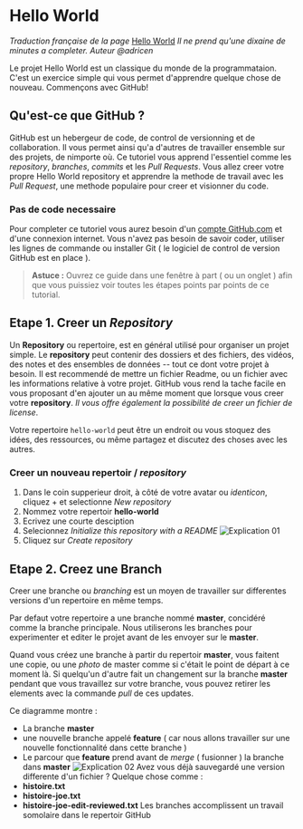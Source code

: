# Hello World

*Traduction française de la page* [Hello World](https://guides.github.com/activities/hello-world/ "version original")
*Il ne prend qu'une dixaine de minutes a completer.*
*Auteur @adricen*

Le projet Hello World est un classique du monde de la programmataion. C'est un exercice simple qui vous permet d'apprendre quelque chose de nouveau. Commençons avec GitHub!

## Qu'est-ce que GitHub ?

GitHub est un hebergeur de code, de control de versionning et de collaboration. Il vous permet ainsi qu'a d'autres de travailler ensemble sur des projets, de nimporte où.
Ce tutoriel vous apprend l'essentiel comme les *repository*, *branches*, *commits* et les *Pull Requests*. Vous allez creer votre propre Hello World repository et apprendre la methode de travail avec les *Pull Request*, une methode populaire pour creer et visionner du code.

### Pas de code necessaire

Pour completer ce tutoriel vous aurez besoin d'un [compte GitHub.com](https://github.com/) et d'une connexion internet. Vous n'avez pas besoin de savoir coder, utiliser les lignes de commande ou installer Git ( le logiciel de control de version GitHub est en place ).

> **Astuce :** Ouvrez ce guide dans une fenêtre à part ( ou un onglet ) afin que vous puissiez voir toutes les étapes points par points de ce tutorial.

## Etape 1. Creer un *Repository*

Un **Repository** ou repertoire, est en général utilisé pour organiser un projet simple. Le **repository** peut contenir des dossiers et des fichiers, des vidéos, des notes et des ensembles de données -- tout ce dont votre projet à besoin. Il est recommendé de mettre un fichier Readme, ou un fichier avec les informations relative à votre projet. GitHub vous rend la tache facile en vous proposant d'en ajouter un au même moment que lorsque vous creer votre **repository**. *Il vous offre également la possibilité de creer un fichier de license*.

Votre repertoire `hello-world` peut être un endroit ou vous stoquez des idées, des ressources, ou même partagez et discutez des choses avec les autres.

### Creer un nouveau repertoir / *repository*

1. Dans le coin supperieur droit, à côté de votre avatar ou *identicon*, cliquez + et selectionne *New repository*
2. Nommez votre repertoir **hello-world**
3. Ecrivez une courte desciption
4. Selecionnez *Initialize this repository with a README*
![Explication 01](https://guides.github.com/activities/hello-world/create-new-repo.png "Explenation01")
5. Cliquez sur *Create repository*

## Etape 2. Creez une Branch

Creer une branche ou *branching* est un moyen de travailler sur differentes versions d'un repertoire en même temps.

Par defaut votre repertoire a une branche nommé **master**, concidéré comme la branche principale. Nous utiliserons les branches pour experimenter et editer le projet avant de les envoyer sur le **master**.

Quand vous créez une branche à partir du repertoir **master**, vous faitent une copie, ou une *photo* de master comme si c'était le point de départ à ce moment là. Si quelqu'un d'autre fait un changement sur la branche **master** pendant que vous travaillez sur votre branche, vous pouvez retirer les elements avec la commande *pull* de ces updates.

Ce diagramme montre :

+ La branche **master**
+ une nouvelle branche appelé **feature** ( car nous allons travailler sur une nouvelle fonctionnalité dans cette branche )
+ Le parcour que **feature** prend avant de *merge* ( fusionner ) la branche dans **master**
![Explication 02](https://guides.github.com/activities/hello-world/branching.png "Explenation02")
Avez vous déjà sauvegardé une version differente d'un fichier ? Quelque chose comme :
+ **histoire.txt**
+ **histoire-joe.txt**
+ **histoire-joe-edit-reviewed.txt**
Les branches accomplissent un travail somolaire dans le repertoir GitHub
